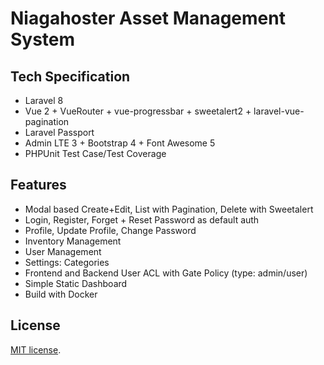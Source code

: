 # Niagahoster Asset Management System

## Tech Specification

-   Laravel 8
-   Vue 2 + VueRouter + vue-progressbar + sweetalert2 + laravel-vue-pagination
-   Laravel Passport
-   Admin LTE 3 + Bootstrap 4 + Font Awesome 5
-   PHPUnit Test Case/Test Coverage

## Features

-   Modal based Create+Edit, List with Pagination, Delete with Sweetalert
-   Login, Register, Forget + Reset Password as default auth
-   Profile, Update Profile, Change Password
-   Inventory Management
-   User Management
-   Settings: Categories
-   Frontend and Backend User ACL with Gate Policy (type: admin/user)
-   Simple Static Dashboard
-   Build with Docker

## License

[MIT license](https://opensource.org/licenses/MIT).
